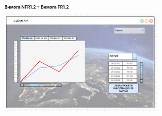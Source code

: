 **Вимога NFR1.2 = Вимога FR1.2**

![](https://github.com/oleksandrblazhko/ai203-sultanov/blob/Ai203_sultanov_with_laboratory_work_3/1-SoftwareRequirements/1.4-FuncNonFuncRequirements/1.4.4-NFRUserInterfaceOUTPUT/FR1.2.PNG)
